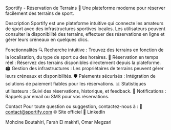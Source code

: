 Sportify - Réservation de Terrains 🏅
Une plateforme moderne pour réserver facilement des terrains de sport.

Description
Sportify est une plateforme intuitive qui connecte les amateurs de sport avec des infrastructures sportives locales. Les utilisateurs peuvent consulter la disponibilité des terrains, effectuer des réservations en ligne et gérer leurs créneaux en quelques clics.

Fonctionnalités
🔍 Recherche intuitive : Trouvez des terrains en fonction de la localisation, du type de sport ou des horaires.
📅 Réservation en temps réel : Réservez des terrains disponibles directement depuis la plateforme.
🏟️ Gestion des infrastructures : Les propriétaires de terrains peuvent gérer leurs créneaux et disponibilités.
🛡️ Paiements sécurisés : Intégration de solutions de paiement fiables pour les réservations.
📊 Statistiques utilisateurs : Suivi des réservations, historique, et feedback.
🔔 Notifications : Rappels par email ou SMS pour vos réservations.

Contact
Pour toute question ou suggestion, contactez-nous à :
📧 contact@sportify.com
🌐 Site officiel
📱 LinkedIn

Mohcine Boutahiri, Farah El makhfi, Omar Megzari 

